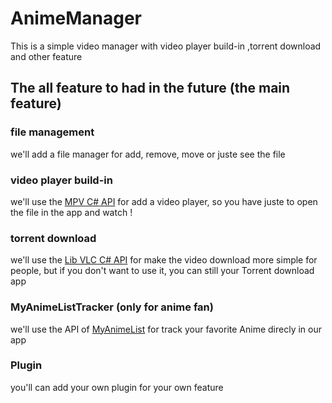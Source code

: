 # AnimeManager
This is a simple video manager with video player build-in ,torrent download and other feature

## The all feature to had in the future (the main feature)

### file management
we'll add a file manager for add, remove, move or juste see the file

### video player build-in
we'll use the [MPV C# API](https://github.com/hudec117/Mpv.NET-lib-) for add a video player, 
so you have juste to open the file in the app and watch !

### torrent download
we'll use the [Lib VLC C# API](https://github.com/videolan/libvlcsharp) for make the video download more simple for people, 
but if you don't want to use it, you can still your Torrent download app

### MyAnimeListTracker (only for anime fan)
we'll use the API of [MyAnimeList](https://myanimelist.net/apiconfig/references/api/v2) for track your favorite Anime direcly in our app

### Plugin
you'll can add your own plugin for your own feature
